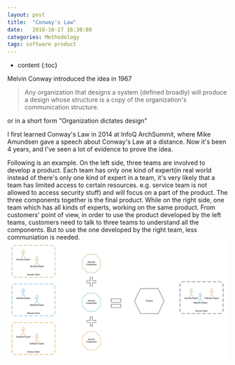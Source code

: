 ```yaml
---
layout: post
title:  "Conway's Law"
date:   2018-10-27 16:30:00
categories: Methodology
tags: software product
---
```


* content
{:toc}

Melvin Conway introduced the idea in 1967
> Any organization that designs a system (defined broadly) will produce a design whose structure is a copy of the organization's communication structure.

or in a short form "Organization dictates design"

I first learned Conway's Law in 2014 at InfoQ ArchSummit, where Mike Amundsen gave a speech about Conway's Law at a distance. Now it's been 4 years, and I've seen a lot of evidence to prove the idea.

Following is an example. On the left side, three teams are involved to develop a product. Each team has only one kind of expert(in real world instead of there's only one kind of expert in a team, it's very likely that a team has limited access to certain resources. e.g. service team is not allowed to access security stuff) and will focus on a part of the product. The three components together is the final product. While on the right side, one team which has all kinds of experts, working on the same product.
From customers' point of view, in order to use the product developed by the left teams, customers need to talk to three teams to understand all the components. But to use the one developed by the right team, less communiation is needed.
![Organization and Product](https://github.com/precompiler/precompiler.github.io/blob/master/_posts/ConwaysLaw.jpeg)
